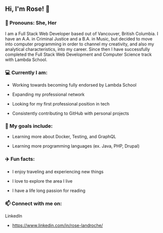 <!--
**roselandroche/roselandroche** is a ✨ _special_ ✨ repository because its `README.md` (this file) appears on your GitHub profile.

Here are some ideas to get you started:
- 👯 I’m looking to collaborate on ...
- 🤔 I’m looking for help with ...
- 💬 Ask me about ...
-->

## Hi, I'm Rose!  👋
### :woman: Pronouns: She, Her

I am a Full Stack Web Developer based out of Vancouver, British Columbia. I have an A.A. in Criminal Justice and a B.A. in Music, but decided to move into computer programming in order to channel my creativity, and also my analytical characteristics, into my career. Since then I have successfully completed the Full Stack Web Development and Computer Science track with Lambda School.

### :computer: Currently I am:

- Working towards becoming fully endorsed by Lambda School

- Expanding my professional network

- Looking for my first professional position in tech

- Consistently contributing to GitHub with personal projects

### 🌱 My goals include:

- Learning more about Docker, Testing, and GraphQL

- Learning more programming languages (ex. Java, PHP, Drupal)

### :airplane: Fun facts:

- I enjoy traveling and experiencing new things

- I love to explore the area I live

- I have a life long passion for reading

### 📫  Connect with me on:

LinkedIn

  - https://www.linkedin.com/in/rose-landroche/

